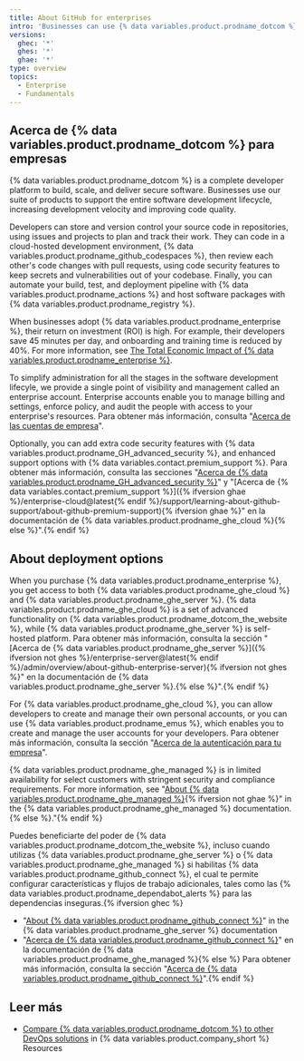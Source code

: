 ```yaml
---
title: About GitHub for enterprises
intro: 'Businesses can use {% data variables.product.prodname_dotcom %}''s enterprise products to improve their entire software development lifecyle.'
versions:
  ghec: '*'
  ghes: '*'
  ghae: '*'
type: overview
topics:
  - Enterprise
  - Fundamentals
---
```


## Acerca de {% data variables.product.prodname_dotcom %} para empresas

{% data variables.product.prodname_dotcom %} is a complete developer platform to build, scale, and deliver secure software. Businesses use our suite of products to support the entire software development lifecycle, increasing development velocity and improving code quality.

Developers can store and version control your source code in repositories, using issues and projects to plan and track their work. They can code in a cloud-hosted development environment, {% data variables.product.prodname_github_codespaces %}, then review each other's code changes with pull requests, using code security features to keep secrets and vulnerabilities out of your codebase. Finally, you can automate your build, test, and deployment pipeline with {% data variables.product.prodname_actions %} and host software packages with {% data variables.product.prodname_registry %}.

When businesses adopt {% data variables.product.prodname_enterprise %}, their return on investment (ROI) is high. For example, their developers save 45 minutes per day, and onboarding and training time is reduced by 40%. For more information, see [The Total Economic Impact of {% data variables.product.prodname_enterprise %}](https://resources.github.com/downloads/TEI-of-GitHub-Enterprise.pdf).

To simplify administration for all the stages in the software development lifecyle, we provide a single point of visibility and management called an enterprise account. Enterprise accounts enable you to manage billing and settings, enforce policy, and audit the people with access to your enterprise's resources. Para obtener más información, consulta "[Acerca de las cuentas de empresa](/admin/overview/about-enterprise-accounts)".

Optionally, you can add extra code security features with {% data variables.product.prodname_GH_advanced_security %}, and enhanced support options with {% data variables.contact.premium_support %}. Para obtener más información, consulta las secciones "[Acerca de {% data variables.product.prodname_GH_advanced_security %}](/get-started/learning-about-github/about-github-advanced-security)" y "[Acerca de {% data variables.contact.premium_support %}]({% ifversion ghae %}/enterprise-cloud@latest{% endif %}/support/learning-about-github-support/about-github-premium-support){% ifversion ghae %}" en la documentación de {% data variables.product.prodname_ghe_cloud %}{% else %}".{% endif %}

## About deployment options

When you purchase {% data variables.product.prodname_enterprise %}, you get access to both {% data variables.product.prodname_ghe_cloud %} and {% data variables.product.prodname_ghe_server %}. {% data variables.product.prodname_ghe_cloud %} is a set of advanced functionality on {% data variables.product.prodname_dotcom_the_website %}, while {% data variables.product.prodname_ghe_server %} is self-hosted platform. Para obtener más información, consulta la sección "[Acerca de {% data variables.product.prodname_ghe_server %}]({% ifversion not ghes %}/enterprise-server@latest{% endif %}/admin/overview/about-github-enterprise-server){% ifversion not ghes %}" en la documentación de {% data variables.product.prodname_ghe_server %}.{% else %}".{% endif %}

For {% data variables.product.prodname_ghe_cloud %}, you can allow developers to create and manage their own personal accounts, or you can use {% data variables.product.prodname_emus %}, which enables you to create and manage the user accounts for your developers. Para obtener más información, consulta la sección "[Acerca de la autenticación para tu empresa](/admin/identity-and-access-management/managing-iam-for-your-enterprise/about-authentication-for-your-enterprise)".

{% data variables.product.prodname_ghe_managed %} is in limited availability for select customers with stringent security and compliance requirements. For more information, see "[About {% data variables.product.prodname_ghe_managed %}](/github-ae@latest/admin/overview/about-github-ae){% ifversion not ghae %}" in the {% data variables.product.prodname_ghe_managed %} documentation.{% else %}."{% endif %}

Puedes beneficiarte del poder de {% data variables.product.prodname_dotcom_the_website %}, incluso cuando utilizas {% data variables.product.prodname_ghe_server %} o {% data variables.product.prodname_ghe_managed %} si habilitas {% data variables.product.prodname_github_connect %}, el cual te permite configurar características y flujos de trabajo adicionales, tales como las {% data variables.product.prodname_dependabot_alerts %} para las dependencias inseguras.{% ifversion ghec %}

- "[About {% data variables.product.prodname_github_connect %}](/enterprise-server@latest/admin/configuration/configuring-github-connect/about-github-connect)" in the {% data variables.product.prodname_ghe_server %} documentation
- "[Acerca de {% data variables.product.prodname_github_connect %}](/github-ae@latest/admin/configuration/configuring-github-connect/about-github-connect)" en la documentación de {% data variables.product.prodname_ghe_managed %}{% else %} Para obtener más información, consulta la sección "[Acerca de {% data variables.product.prodname_github_connect %}](/admin/configuration/configuring-github-connect/about-github-connect)".{% endif %}

## Leer más

- [Compare {% data variables.product.prodname_dotcom %} to other DevOps solutions](https://resources.github.com/devops/tools/compare/) in {% data variables.product.company_short %} Resources
